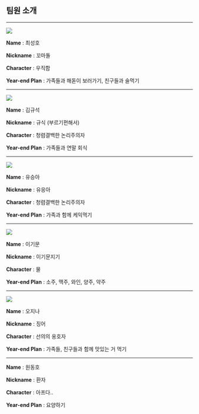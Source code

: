 ## 팀원 소개

---

<img src="https://github.com/SeungahYoo/SSAFY_seoul_5_SIMON/blob/master/sungho.jpg?raw=true">

**Name** : 최성호

**Nickname** : 꼬마돌

**Character** : 우직함

**Year-end Plan** : 가족들과 해돋이 보러가기, 친구들과 술먹기

---

<img src="https://github.com/SeungahYoo/SSAFY_seoul_5_SIMON/blob/master/gyuseok.PNG?raw=true">

**Name** : 김규석

**Nickname** : 규식 (부르기편해서)

**Character** : 청렴결백한 논리주의자

**Year-end Plan** : 가족들과 연말 회식



---

<img src="https://github.com/SeungahYoo/SSAFY_seoul_5_SIMON/blob/master/seunga.JPG?raw=true">

**Name** : 유승아

**Nickname** : 유응아

**Character** : 청렴결백한 논리주의자 

**Year-end Plan** : 가족과 함께 케익먹기

---

<img src="https://github.com/SeungahYoo/SSAFY_seoul_5_SIMON/blob/master/gimun.png?raw=true">

**Name** : 이기문

**Nickname** : 이기문지기

**Character** : 물

**Year-end Plan** : 소주, 맥주, 와인, 양주, 약주

---

<img src="https://github.com/SeungahYoo/SSAFY_seoul_5_SIMON/blob/master/jeena.png?raw=true">

**Name** : 오지나

**Nickname** : 징어

**Character** : 선의의 옹호자 

**Year-end Plan** : 가족들, 친구들과 함께 맛있는 거 먹기

---

**Name** : 원동호

**Nickname** : 환자

**Character** : 아프다..

**Year-end Plan** : 요양하기

